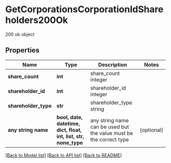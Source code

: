 # GetCorporationsCorporationIdShareholders200Ok

200 ok object

## Properties
Name | Type | Description | Notes
------------ | ------------- | ------------- | -------------
**share_count** | **int** | share_count integer | 
**shareholder_id** | **int** | shareholder_id integer | 
**shareholder_type** | **str** | shareholder_type string | 
**any string name** | **bool, date, datetime, dict, float, int, list, str, none_type** | any string name can be used but the value must be the correct type | [optional]

[[Back to Model list]](../README.md#documentation-for-models) [[Back to API list]](../README.md#documentation-for-api-endpoints) [[Back to README]](../README.md)


